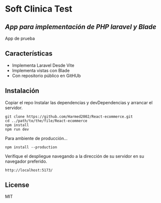 # Soft Clinica Test
## _App para implementación de PHP laravel y Blade_

App de prueba

## Características

- Implementa Laravel Desde Vite
- Implementa vistas con Blade
- Con repositorio público en GitHUb

## Instalación

Copiar el repo
Instalar las dependencias y devDependencias y arrancar el servidor.

```
git clone https://github.com/Harmed2002/React-ecommerce.git
cd ../path/to/the/file/React-ecommerce
npm install
npm run dev
```

Para ambiente de producción...

```
npm install --production
```

Verifique el despliegue navegando a la dirección de su servidor en
su navegador preferido.

```
http://localhost:5173/
```

## License

MIT
